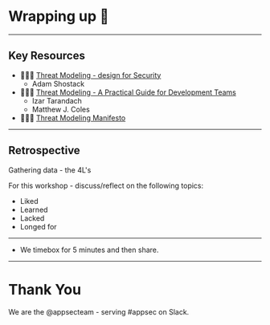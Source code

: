 <!-- .slide: data-background-image="./content/images/appsec-icon.svg" data-background-size="7%" data-background-position="right 2% top 2%"-->
<!-- markdownlint-disable MD041 -->
<!-- markdownlint-disable MD033 -->

# Wrapping up 🎁

---

## Key Resources

- 🕵🏻‍♂️ [Threat Modeling - design for Security](https://shostack.org/books/threat-modeling-book)
  - Adam Shostack
- 🕵🏻‍♂️ [Threat Modeling - A Practical Guide for Development Teams](https://threatmodeling.dev/)
  - Izar Tarandach
  - Matthew J. Coles
- 🕵🏻‍♂️ [Threat Modeling Manifesto](https://www.threatmodelingmanifesto.org/)

---

## Retrospective

Gathering data - the 4L's

For this workshop - discuss/reflect on the following topics:

- Liked
- Learned
- Lacked
- Longed for
  
<hr>

- We timebox for 5 minutes and then share.

---
<!-- .slide: data-background-image="./content/images/appsec-icon.svg" data-background-size="7%" data-background-position="right 2% top 2%"-->

# Thank You

We are the @appsecteam - serving #appsec on Slack.
